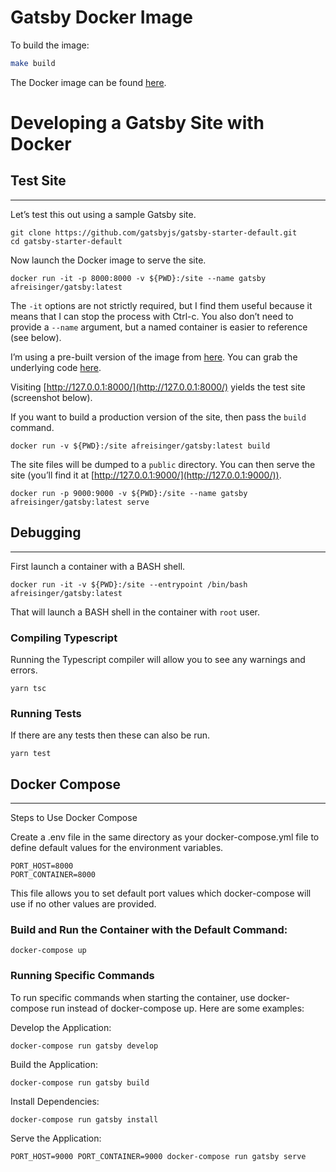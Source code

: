 # Gatsby Docker Image

To build the image:

```bash
make build
```

The Docker image can be found [here](https://hub.docker.com/repository/docker/afreisinger/gatsby/general).

# Developing a Gatsby Site with Docker

## Test Site
---------

Let’s test this out using a sample Gatsby site.

    git clone https://github.com/gatsbyjs/gatsby-starter-default.git
    cd gatsby-starter-default
    

Now launch the Docker image to serve the site.

    docker run -it -p 8000:8000 -v ${PWD}:/site --name gatsby afreisinger/gatsby:latest
    

The `-it` options are not strictly required, but I find them useful because it means that I can stop the process with Ctrl-c. You also don’t need to provide a `--name` argument, but a named container is easier to reference (see below).

I’m using a pre-built version of the image from [here](https://hub.docker.com/r/afreisinger/gatsby). You can grab the underlying code [here](https://github.com/afreisinger/docker-gatsby).

Visiting [http://127.0.0.1:8000/](http://127.0.0.1:8000/) yields the test site (screenshot below).


If you want to build a production version of the site, then pass the `build` command.

    docker run -v ${PWD}:/site afreisinger/gatsby:latest build
    

The site files will be dumped to a `public` directory. You can then serve the site (you’ll find it at [http://127.0.0.1:9000/](http://127.0.0.1:9000/)).

    docker run -p 9000:9000 -v ${PWD}:/site --name gatsby afreisinger/gatsby:latest serve
    

## Debugging
---------

First launch a container with a BASH shell.

    docker run -it -v ${PWD}:/site --entrypoint /bin/bash afreisinger/gatsby:latest
    

That will launch a BASH shell in the container with `root` user.

### Compiling Typescript

Running the Typescript compiler will allow you to see any warnings and errors.

    yarn tsc
    

### Running Tests

If there are any tests then these can also be run.

    yarn test


## Docker Compose
---------

Steps to Use Docker Compose

Create a .env file in the same directory as your docker-compose.yml file to define default values for the environment variables.

```env
PORT_HOST=8000
PORT_CONTAINER=8000
```
This file allows you to set default port values which docker-compose will use if no other values are provided.

### Build and Run the Container with the Default Command:
```
docker-compose up
```

### Running Specific Commands
To run specific commands when starting the container, use docker-compose run instead of docker-compose up. Here are some examples:

Develop the Application:
```
docker-compose run gatsby develop
```

Build the Application:
```
docker-compose run gatsby build
```

Install Dependencies:
```
docker-compose run gatsby install
```

Serve the Application:
```
PORT_HOST=9000 PORT_CONTAINER=9000 docker-compose run gatsby serve
```